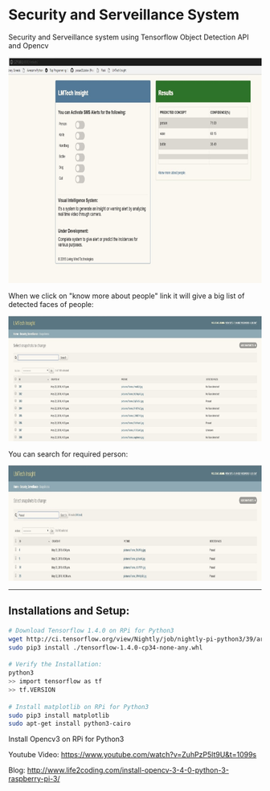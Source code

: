# Security and Serveillance System
Security and Serveillance system using Tensorflow Object Detection API and Opencv

 <p align="center">
  <img src="home_page.jpg" width=800 height=450>
 </p> 
 
 When we click on "know more about people" link it will give a big list of detected faces of people:
 <p align="center">
  <img src="more_about_people.jpg" width=800 height=250>
 </p> 
 
 You can search for required person:
 <p align="center">
  <img src="search_people.jpg" width=800 height=230>
 </p> 
 <hr>

## Installations and Setup:
```bash
# Download Tensorflow 1.4.0 on RPi for Python3
wget http://ci.tensorflow.org/view/Nightly/job/nightly-pi-python3/39/artifact/output-artifacts/tensorflow-1.4.0-cp34-none-any.whl
sudo pip3 install ./tensorflow-1.4.0-cp34-none-any.whl

# Verify the Installation:
python3
>> import tensorflow as tf
>> tf.VERSION

# Install matplotlib on RPi for Python3
sudo pip3 install matplotlib
sudo apt-get install python3-cairo
```
Install Opencv3 on RPi for Python3

Youtube Video: 
https://www.youtube.com/watch?v=ZuhPzP5lt9U&t=1099s

Blog:
http://www.life2coding.com/install-opencv-3-4-0-python-3-raspberry-pi-3/



